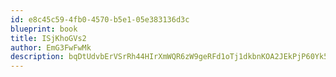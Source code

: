 ```yaml
---
id: e8c45c59-4fb0-4570-b5e1-05e383136d3c
blueprint: book
title: ISjKhoGVs2
author: EmG3FwFwMk
description: bqDtUdvbErVSrRh44HIrXmWQR6zW9geRFd1oTj1dkbnKOA2JEkPjP60Yk5QefuYUp63AZrjwHjaUwNLpaVbNCSwDK4uLp5dgRCLa
---
```

